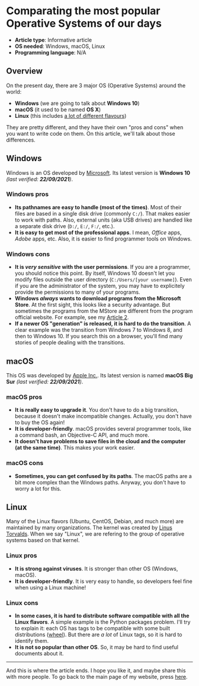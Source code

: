 # Comparating the most popular Operative Systems of our days

- **Article type**: Informative article
- **OS needed**: Windows, macOS, Linux
- **Programming language**: N/A

## Overview

On the present day, there are 3 major OS (Operative Systems) around the world:

- **Windows** (we are going to talk about **Windows 10**)
- **macOS** (it used to be named **OS X**)
- **Linux** (this includes [a lot of different flavours](https://www.linux.org/pages/download/))

They are pretty different, and they have their own "pros and cons" when you want to write code on them.
On this article, we'll talk about those differences.

## Windows

Windows is an OS developed by [Microsoft](https://www.microsoft.com/). Its latest version is **Windows 10** _(last verified: **22/09/2021**)_.

### Windows pros

- **Its pathnames are easy to handle (most of the times)**. Most of their files are based in a single disk drive (commonly `C:/`). That makes easier to
  work with paths. Also, external units (aka USB drives) are handled like a separate disk drive (`D:/`, `E:/`, `F:/`, etc.).
- **It is easy to get most of the professional apps**. I mean, _Office_ apps, _Adobe_ apps, etc. Also, it is easier to find programmer tools on Windows.

### Windows cons

- **It is _very sensitive_ with the user permissions**. If you are a programmer, you should notice this point. By itself, Windows 10 doesn't let you modify
  files outside the user directory (`C:/Users/[your username]`). Even if you are the administrator of the system, you may have to explicitely provide
  the permissions to many of your programs.
- **Windows _always_ wants to download programs from the Microsoft Store**. At the first sight, this looks like a security advantage. But sometimes the programs
  from the MStore are different from the program official website. For example, see my [Article 2](https://diddileija.github.io/articles/article-02).
- **If a newer OS "generation" is released, it is hard to do the transition**. A clear example was the transition from Windows 7 to Windows 8, and then
  to Windows 10. If you search this on a browser, you'll find many stories of people dealing with the transitions.

## macOS

This OS was developed by [Apple Inc.](http://apple.com). Its latest version is named **macOS Big Sur** _(last verified: **22/09/2021**)_.

### macOS pros

- **It is really easy to upgrade it**. You don't have to do a big transition, because it doesn't make incompatible changes. Actually, you don't have to buy the OS
  again!
- **It is developer-friendly**. macOS provides several programmer tools, like a command bash, an Objective-C API, and much more.
- **It doesn't have problems to save files in the cloud and the computer (at the same time)**. This makes your work easier.

### macOS cons

- **Sometimes, you can get confused by its paths**. The macOS paths are a bit more complex than the Windows paths. Anyway, you don't have to worry a lot for this.

## Linux

Many of the Linux flavors (Ubuntu, CentOS, Debian, and much more) are maintained by many organizations.
The kernel was created by [Linus Torvalds](https://en.wikipedia.org/wiki/Linus_Torvalds).
When we say "Linux", we are refering to the group of operative systems based on that kernel.

### Linux pros

- **It is strong against viruses**. It is stronger than other OS (Windows, macOS).
- **It is developer-friendly**. It is very easy to handle, so developers feel fine when using a Linux machine!

### Linux cons

- **In some cases, it is hard to distribute software compatible with all the Linux flavors**. A simple example is the Python packages problem. I'll try to explain
  it: each OS has tags to be compatible with some built distributions ([wheel](https://packaging.python.org/glossary/?highlight=wheel#term-Wheel)). But there are _a lot_
  of Linux tags, so it is hard to identify them.
- **It is not so popular than other OS**. So, it may be hard to find useful documents about it.

----

And this is where the article ends. I hope you like it, and maybe share this with more people. To go back to the main page of my
website, press [here](http://DiddiLeija.github.io).
